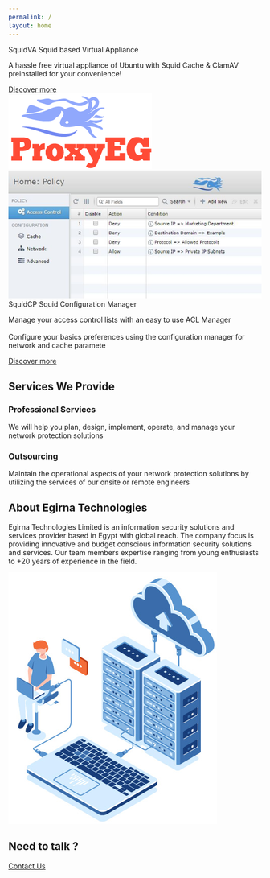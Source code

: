 ```yaml
---
permalink: /
layout: home
---
```

<section class="main">
    <div class="container">
      <div class="row" id="products">
            <div class="col-md-6">
                <div class="info-box">
                    <i class="far fa-flag rounded-circle text-center d-table-cell align-bottom"></i>
                    <div class="heading-block  d-table-cell align-middle">
                        <span class="heading2">SquidVA</span>
                        <span class="heading3 d-block">Squid based Virtual Appliance</span>
                   </div>
                    <p>A hassle free virtual appliance of Ubuntu with Squid Cache & ClamAV preinstalled for your convenience!</p>
                    <a class="btn-cta" href="https://www.proxyeg.com/squidva/" target="_blank">Discover more</a>
                </div>
            </div>
            <div class="col-md-6 text-center">
                <img  class="img-fluid"  src="assets/images/proxyeg.png" alt="proxyeg" />
            </div>
        </div>
        <div class="row">
            <div class="col-md-6 text-center">
                <img class="img-fluid" src="assets/images/squidcp.png" alt="squidcp" />
            </div>
            <div class="col-md-6">
                <div class="info-box">
                    <div class="icon-box rounded-circle text-center d-table-cell align-middle">
                       <i data-feather="bar-chart"></i>
                    </div>
                    <div class="heading-block  d-table-cell align-middle">
                        <span class="heading2">SquidCP</span>
                        <span class="heading3 d-block">Squid Configuration Manager</span>
                    </div>
                    <p>Manage your access control lists with an easy to use ACL Manager<br/><br/>
                        Configure your basics preferences using the configuration manager for network and cache paramete</p>
                    <a class="btn-cta" href="https://www.proxyeg.com/squidcp/" target="_blank">Discover more</a>
                </div>
            </div>
        </div>
    </div>
    <div  id="services">
        <div class="container">
            <div class="row">
                <h2 class="text-center col-md-12 p-0">Services We Provide</h2>
                <div class="row">
                    <div class="col-md-6">
                        <div class="info-box2">
                            <div class="icon-box  text-center d-table-cell align-top">
                                <i data-feather="briefcase"></i>
                            </div>
                            <div class="heading-block  d-table-cell align-top">
                                <h3>Professional Services</h3>
                                <p>We will help you plan, design, implement, operate, and manage your network protection solutions</p>
                            </div>
                        </div>
                        </div>
                    <div class="col-md-6">
                        <div class="info-box2">
                            <div class="icon-box  text-center d-table-cell align-top">
                                <i data-feather="unlock"></i>
                            </div>
                            <div class="heading-block  d-table-cell align-middle">
                                <h3>Outsourcing</h3>
                                <p> Maintain the operational aspects of your network protection solutions by utilizing the services of our onsite or remote engineers</p>
                            </div>
                        </div>
                    </div>
                </div>
            </div>
         </div>
    </div>
    <div  id="about">
        <div class="container">
            <div class="row">
                <div class="col-md-6">
                    <h2 class="col-md-12 p-0">About Egirna Technologies</h2>
                    <p>Egirna Technologies Limited is an information security solutions and services provider based in Egypt with global reach. The company focus is providing innovative and budget conscious information security solutions and services. Our team members expertise ranging from young enthusiasts to +20 years of experience in the field.</p>
                </div>
                <div class="col-md-6 text-center">
                    <img  class="img-fluid"  src="assets/images/home-about.jpg" alt="about Egirna" />
                </div>
            </div>
         </div>
    </div>
    <div  id="need-to-talk">
        <div class="container">
            <div class="row">
                <div class="col-md-12 text-center">
                    <h2 class="col-md-12">Need to talk ?</h2>
                    <a class="btn-cta" href="#">Contact Us</a>
                </div>
            </div>
        </div>
    </div>
</section>
